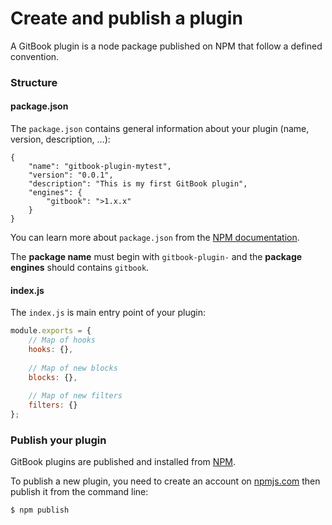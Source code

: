 # Create and publish a plugin

A GitBook plugin is a node package published on NPM that follow a defined convention.

### Structure

#### package.json

The `package.json` contains general information about your plugin (name, version, description, ...):

```
{
    "name": "gitbook-plugin-mytest",
    "version": "0.0.1",
    "description": "This is my first GitBook plugin",
    "engines": {
        "gitbook": ">1.x.x"
    }
}
```

You can learn more about `package.json` from the [NPM documentation](https://docs.npmjs.com/files/package.json).

The **package name** must begin with `gitbook-plugin-` and the **package engines** should contains `gitbook`.

#### index.js

The `index.js` is main entry point of your plugin:

```js
module.exports = {
    // Map of hooks
    hooks: {},
    
    // Map of new blocks
    blocks: {},
    
    // Map of new filters
    filters: {}
};
```

### Publish your plugin

GitBook plugins are published and installed from [NPM](https://www.npmjs.com).

To publish a new plugin, you need to create an account on [npmjs.com](https://www.npmjs.com) then publish it from the command line:

```
$ npm publish
```
